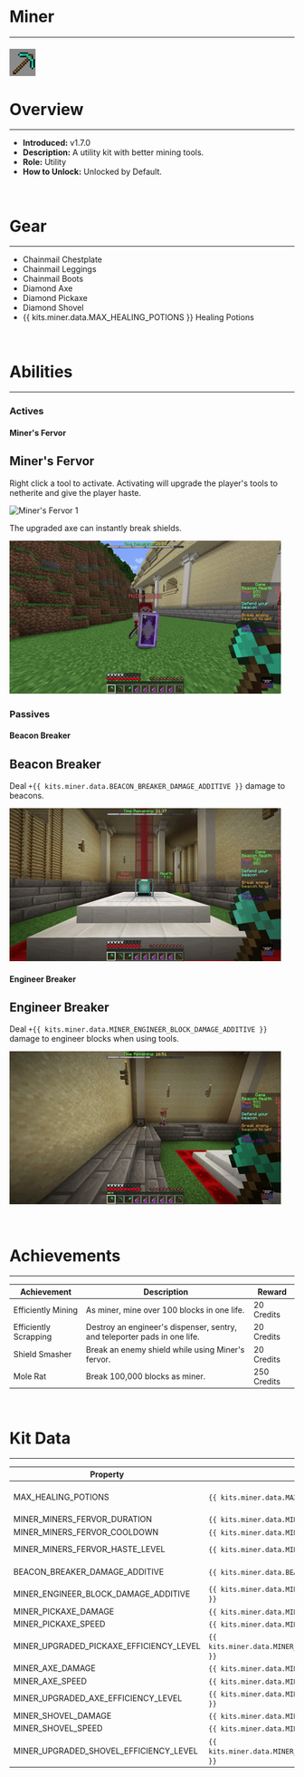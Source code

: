 
# Miner

***

#### ![miner-icon](../assets/kits/miner/miner-icon.jpg)

# Overview
***
- **Introduced:** v1.7.0
- **Description:** A utility kit with better mining tools.
- **Role:** Utility
- **How to Unlock:** Unlocked by Default.

<br />  

# Gear
***
- Chainmail Chestplate
- Chainmail Leggings
- Chainmail Boots
- Diamond Axe
- Diamond Pickaxe
- Diamond Shovel
- {{ kits.miner.data.MAX_HEALING_POTIONS }} Healing Potions

<br />  

# Abilities
***
### Actives
<!-- tabs:start -->
#### **Miner's Fervor**
## Miner's Fervor
Right click a tool to activate. Activating will upgrade the player's tools to netherite and give the player haste.

![Miner's Fervor 1](../assets/kits/miner/Miner%20-%20Miners%20Fervor%20Blocks.gif)

The upgraded axe can instantly break shields.

![Miner's Fervor 1](../assets/kits/miner/Miner%20-%20Miners%20Fervor%20Shield.gif)

<!-- tabs:end -->

### Passives
<!-- tabs:start -->
#### **Beacon Breaker**
## Beacon Breaker
Deal `+{{ kits.miner.data.BEACON_BREAKER_DAMAGE_ADDITIVE }}` damage to beacons.

![Beacon Breaker](../assets/kits/miner/Miner%20-%20Beacon%20Breaker.gif)

#### **Engineer Breaker**
## Engineer Breaker
Deal `+{{ kits.miner.data.MINER_ENGINEER_BLOCK_DAMAGE_ADDITIVE }}` damage to engineer blocks when using tools.

![Beacon Breaker](../assets/kits/miner/Miner%20-%20Engineer%20Breaker.gif)

<!-- tabs:end -->
<br />  

# Achievements
***

| Achievement | Description | Reward |
| ----------- | ----------- | ------ |
| Efficiently Mining | As miner, mine over 100 blocks in one life. | 20 Credits |
| Efficiently Scrapping | Destroy an engineer's dispenser, sentry, and teleporter pads in one life. | 20 Credits|
| Shield Smasher | Break an enemy shield while using Miner's fervor. | 20 Credits |
| Mole Rat | Break 100,000 blocks as miner. | 250 Credits |

<br />  

# Kit Data
***

| Property | Value | Description |
|----------|-------|-------------|
| MAX_HEALING_POTIONS | `{{ kits.miner.data.MAX_HEALING_POTIONS }}` | {{ kitDataSharedDescriptions.MAX_HEALING_POTIONS }} |
| MINER_MINERS_FERVOR_DURATION | `{{ kits.miner.data.MINER_MINERS_FERVOR_DURATION }}` | The duration, in ticks, of the Miner's Fervor ability. |
| MINER_MINERS_FERVOR_COOLDOWN | `{{ kits.miner.data.MINER_MINERS_FERVOR_COOLDOWN }}` | The cooldown, in ticks, of the Miner's Fervor ability. |
| MINER_MINERS_FERVOR_HASTE_LEVEL | `{{ kits.miner.data.MINER_MINERS_FERVOR_HASTE_LEVEL }}` | The level of the haste effect provided by the Miner's Fervor ability. |
| BEACON_BREAKER_DAMAGE_ADDITIVE | `{{ kits.miner.data.BEACON_BREAKER_DAMAGE_ADDITIVE }}` | The additive damage bonus when damaging beacons. |
| MINER_ENGINEER_BLOCK_DAMAGE_ADDITIVE | `{{ kits.miner.data.MINER_ENGINEER_BLOCK_DAMAGE_ADDITIVE }}` | The additive damage bonus when damaging engineer blocks. |
| MINER_PICKAXE_DAMAGE | `{{ kits.miner.data.MINER_PICKAXE_DAMAGE }}` | The base damage of the pickaxe. |
| MINER_PICKAXE_SPEED | `{{ kits.miner.data.MINER_PICKAXE_SPEED }}` | The base speed of the pickaxe. |
| MINER_UPGRADED_PICKAXE_EFFICIENCY_LEVEL | `{{ kits.miner.data.MINER_UPGRADED_PICKAXE_EFFICIENCY_LEVEL }}` | The efficiency level of the upgraded pickaxe. |
| MINER_AXE_DAMAGE | `{{ kits.miner.data.MINER_AXE_DAMAGE }}` | The base damage of the axe. |
| MINER_AXE_SPEED | `{{ kits.miner.data.MINER_AXE_SPEED }}` |  The base speed of the axe. |
| MINER_UPGRADED_AXE_EFFICIENCY_LEVEL | `{{ kits.miner.data.MINER_UPGRADED_AXE_EFFICIENCY_LEVEL }}` | The efficiency level of the upgraded axe. |
| MINER_SHOVEL_DAMAGE | `{{ kits.miner.data.MINER_SHOVEL_DAMAGE }}` | The base damage of the shovel. |
| MINER_SHOVEL_SPEED | `{{ kits.miner.data.MINER_SHOVEL_SPEED }}` | The base speed of the shovel. |
| MINER_UPGRADED_SHOVEL_EFFICIENCY_LEVEL | `{{ kits.miner.data.MINER_UPGRADED_SHOVEL_EFFICIENCY_LEVEL }}` | The efficiency level of the upgraded shovel. |
